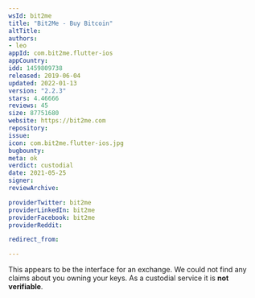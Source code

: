 ```yaml
---
wsId: bit2me
title: "Bit2Me - Buy Bitcoin"
altTitle: 
authors:
- leo
appId: com.bit2me.flutter-ios
appCountry: 
idd: 1459809738
released: 2019-06-04
updated: 2022-01-13
version: "2.2.3"
stars: 4.46666
reviews: 45
size: 87751680
website: https://bit2me.com
repository: 
issue: 
icon: com.bit2me.flutter-ios.jpg
bugbounty: 
meta: ok
verdict: custodial
date: 2021-05-25
signer: 
reviewArchive:

providerTwitter: bit2me
providerLinkedIn: bit2me
providerFacebook: bit2me
providerReddit: 

redirect_from:

---
```


This appears to be the interface for an exchange. We could not find any claims
about you owning your keys. As a custodial service it is **not verifiable**.
